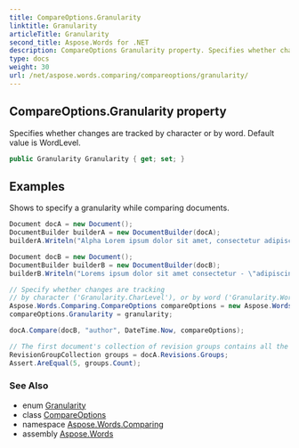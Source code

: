 ```yaml
---
title: CompareOptions.Granularity
linktitle: Granularity
articleTitle: Granularity
second_title: Aspose.Words for .NET
description: CompareOptions Granularity property. Specifies whether changes are tracked by character or by word. Default value is WordLevel in C#.
type: docs
weight: 30
url: /net/aspose.words.comparing/compareoptions/granularity/
---
```

## CompareOptions.Granularity property

Specifies whether changes are tracked by character or by word. Default value is WordLevel.

```csharp
public Granularity Granularity { get; set; }
```

## Examples

Shows to specify a granularity while comparing documents.

```csharp
Document docA = new Document();
DocumentBuilder builderA = new DocumentBuilder(docA);
builderA.Writeln("Alpha Lorem ipsum dolor sit amet, consectetur adipiscing elit");

Document docB = new Document();
DocumentBuilder builderB = new DocumentBuilder(docB);
builderB.Writeln("Lorems ipsum dolor sit amet consectetur - \"adipiscing\" elit");

// Specify whether changes are tracking
// by character ('Granularity.CharLevel'), or by word ('Granularity.WordLevel').
Aspose.Words.Comparing.CompareOptions compareOptions = new Aspose.Words.Comparing.CompareOptions();
compareOptions.Granularity = granularity;

docA.Compare(docB, "author", DateTime.Now, compareOptions);

// The first document's collection of revision groups contains all the differences between documents.
RevisionGroupCollection groups = docA.Revisions.Groups;
Assert.AreEqual(5, groups.Count);
```

### See Also

* enum [Granularity](../../granularity/)
* class [CompareOptions](../)
* namespace [Aspose.Words.Comparing](../../compareoptions/)
* assembly [Aspose.Words](../../../)
